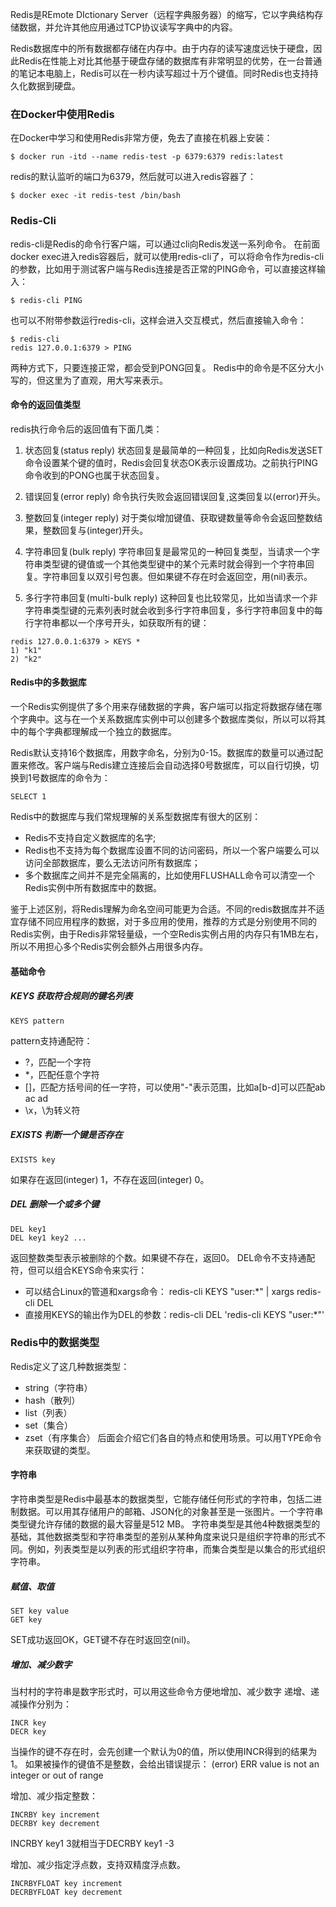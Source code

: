 
Redis是REmote DIctionary Server（远程字典服务器）的缩写，它以字典结构存储数据，并允许其他应用通过TCP协议读写字典中的内容。

Redis数据库中的所有数据都存储在内存中。由于内存的读写速度远快于硬盘，因此Redis在性能上对比其他基于硬盘存储的数据库有非常明显的优势，在一台普通的笔记本电脑上，Redis可以在一秒内读写超过十万个键值。同时Redis也支持持久化数据到硬盘。

### 在Docker中使用Redis
在Docker中学习和使用Redis非常方便，免去了直接在机器上安装：
```
$ docker run -itd --name redis-test -p 6379:6379 redis:latest
```
redis的默认监听的端口为6379，然后就可以进入redis容器了：
```
$ docker exec -it redis-test /bin/bash
```

### Redis-Cli
redis-cli是Redis的命令行客户端，可以通过cli向Redis发送一系列命令。
在前面docker exec进入redis容器后，就可以使用redis-cli了，可以将命令作为redis-cli的参数，比如用于测试客户端与Redis连接是否正常的PING命令，可以直接这样输入：
```
$ redis-cli PING
```
也可以不附带参数运行redis-cli，这样会进入交互模式，然后直接输入命令：
```
$ redis-cli
redis 127.0.0.1:6379 > PING
```
两种方式下，只要连接正常，都会受到PONG回复。
Redis中的命令是不区分大小写的，但这里为了直观，用大写来表示。

#### 命令的返回值类型
redis执行命令后的返回值有下面几类：
1. 状态回复(status reply)
状态回复是最简单的一种回复，比如向Redis发送SET命令设置某个键的值时，Redis会回复状态OK表示设置成功。之前执行PING命令收到的PONG也属于状态回复。

2. 错误回复(error reply)
命令执行失败会返回错误回复,这类回复以(error)开头。

3. 整数回复(integer reply)
对于类似增加键值、获取键数量等命令会返回整数结果，整数回复与(integer)开头。

4. 字符串回复(bulk reply)
字符串回复是最常见的一种回复类型，当请求一个字符串类型键的键值或一个其他类型键中的某个元素时就会得到一个字符串回复。字符串回复以双引号包裹。但如果键不存在时会返回空，用(nil)表示。

5. 多行字符串回复(multi-bulk reply)
这种回复也比较常见，比如当请求一个非字符串类型键的元素列表时就会收到多行字符串回复，多行字符串回复中的每行字符串都以一个序号开头，如获取所有的键：
```
redis 127.0.0.1:6379 > KEYS *
1) "k1"
2) "k2"
```

#### Redis中的多数据库 
一个Redis实例提供了多个用来存储数据的字典，客户端可以指定将数据存储在哪个字典中。这与在一个关系数据库实例中可以创建多个数据库类似，所以可以将其中的每个字典都理解成一个独立的数据库。

Redis默认支持16个数据库，用数字命名，分别为0-15。数据库的数量可以通过配置来修改。客户端与Redis建立连接后会自动选择0号数据库，可以自行切换，切换到1号数据库的命令为：
```
SELECT 1
```

Redis中的数据库与我们常规理解的关系型数据库有很大的区别：
- Redis不支持自定义数据库的名字;
- Redis也不支持为每个数据库设置不同的访问密码，所以一个客户端要么可以访问全部数据库，要么无法访问所有数据库；
- 多个数据库之间并不是完全隔离的，比如使用FLUSHALL命令可以清空一个Redis实例中所有数据库中的数据。

鉴于上述区别，将Redis理解为命名空间可能更为合适。不同的redis数据库并不适宜存储不同应用程序的数据，对于多应用的使用，推荐的方式是分别使用不同的Redis实例，由于Redis非常轻量级，一个空Redis实例占用的内存只有1MB左右，所以不用担心多个Redis实例会额外占用很多内存。

#### 基础命令
##### KEYS 获取符合规则的键名列表
```
KEYS pattern
```
pattern支持通配符：
- ?，匹配一个字符
- *，匹配任意个字符
- []，匹配方括号间的任一字符，可以使用"-"表示范围，比如a[b-d]可以匹配ab ac ad
- \x，\为转义符

##### EXISTS 判断一个键是否存在
```
EXISTS key
```
如果存在返回(integer) 1，不存在返回(integer) 0。

##### DEL 删除一个或多个键
```
DEL key1
DEL key1 key2 ...
```
返回整数类型表示被删除的个数。如果键不存在，返回0。
DEL命令不支持通配符，但可以组合KEYS命令来实行：
- 可以结合Linux的管道和xargs命令： redis-cli KEYS "user:*" | xargs redis-cli DEL
- 直接用KEYS的输出作为DEL的参数：redis-cli DEL 'redis-cli KEYS "user:*"'

### Redis中的数据类型
Redis定义了这几种数据类型：
- string（字符串）
- hash（散列）
- list（列表）
- set（集合）
- zset（有序集合）
后面会介绍它们各自的特点和使用场景。可以用TYPE命令来获取键的类型。

#### 字符串
字符串类型是Redis中最基本的数据类型，它能存储任何形式的字符串，包括二进制数据。可以用其存储用户的邮箱、JSON化的对象甚至是一张图片。一个字符串类型键允许存储的数据的最大容量是512 MB。
字符串类型是其他4种数据类型的基础，其他数据类型和字符串类型的差别从某种角度来说只是组织字符串的形式不同。例如，列表类型是以列表的形式组织字符串，而集合类型是以集合的形式组织字符串。

##### 赋值、取值
```
SET key value
GET key
```
SET成功返回OK，GET键不存在时返回空(nil)。

##### 增加、减少数字
当村村的字符串是数字形式时，可以用这些命令方便地增加、减少数字
递增、递减操作分别为：
```
INCR key
DECR key
```
当操作的键不存在时，会先创建一个默认为0的值，所以使用INCR得到的结果为1。
如果被操作的键值不是整数，会给出错误提示： (error) ERR value is not an integer or out of range

增加、减少指定整数：
```
INCRBY key increment
DECRBY key decrement
```
INCRBY key1 3就相当于DECRBY key1 -3

增加、减少指定浮点数，支持双精度浮点数。
```
INCRBYFLOAT key increment
DECRBYFLOAT key decrement
```

##### 

